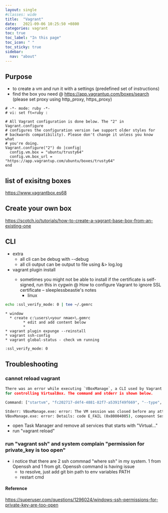 ```yaml
---
layout: single
#classes: wide
title:  "Vagrant"
date:   2021-09-06 10:25:50 +0800
categories: vagrant
toc: true
toc_label: "In this page"
toc_icon: " "
toc_sticky: true
sidebar:
  nav: "about"
---
```


## Purpose

* to create a vm and run it with a settings (predefined set of instructions)
* find the box you need @ <https://app.vagrantup.com/boxes/search> (please set proxy using http_proxy, https_proxy)

```Vagrantfile
# -*- mode: ruby -*-
# vi: set ft=ruby :

# All Vagrant configuration is done below. The "2" in Vagrant.configure
# configures the configuration version (we support older styles for
# backwards compatibility). Please don't change it unless you know what
# you're doing.
Vagrant.configure("2") do |config|
  config.vm.box = "ubuntu/trusty64"
  config.vm.box_url = "https://app.vagrantup.com/ubuntu/boxes/trusty64"
end
```

## list of exisitng boxes

<https://www.vagrantbox.es68>

## Create your own box

<https://scotch.io/tutorials/how-to-create-a-vagrant-base-box-from-an-existing-one>

## CLI

* extra
  * all cli can be debug with --debug
  * all cli output can be output to file using &> log.log
* vagrant plugin install <plugin name>
  * sometimes you might not be able to install if the certificate is self-signed, run this in cygwin @  How to configure Vagrant to ignore SSL certificate – sleeplessbeastie's notes
    * linux

```sh
echo :ssl_verify_mode: 0 | tee ~/.gemrc 
```

    * window
      * create c:\users\<your nmae>\.gemrc 
			* edit and add content below
			* 
	* vagrant plugin expunge --reinstall
	* vagrant ssh-config
	* vagrant global-status - check vm running

```txt
:ssl_verify_mode: 0
```

## Troubleshooting

### cannot reload vagrant

```cmd
There was an error while executing `VBoxManage`, a CLI used by Vagrant
for controlling VirtualBox. The command and stderr is shown below.

Command: ["startvm", "fc202717-d4f4-4881-82f7-a5391f49f669", "--type", "headless"]

Stderr: VBoxManage.exe: error: The VM session was closed before any attempt to power it on
VBoxManage.exe: error: Details: code E_FAIL (0x80004005), component SessionMachine, interface ISession
```

* open Task Manager and remove all services that starts with "Virtual..."
* run "vagrant reload"

### run "vagrant ssh" and system complain "permission for private_key is too open"

* i notice that there are 2 ssh commnad "where ssh" in my system. 1 from Openssh and 1 from git. Openssh command is having issue
  * to resolve, just add git bin path to env variables PATH
  * restart cmd

#### Reference

<https://superuser.com/questions/1296024/windows-ssh-permissions-for-private-key-are-too-open>
